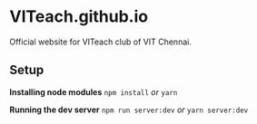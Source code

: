 # VITeach.github.io

Official website for VITeach club of VIT Chennai.

## Setup

**Installing node modules**
`npm install`
_or_
`yarn`

**Running the dev server**
`npm run server:dev`
_or_
`yarn server:dev`
